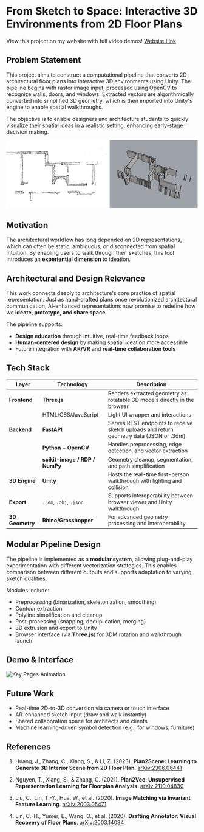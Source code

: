 # From Sketch to Space: Interactive 3D Environments from 2D Floor Plans

View this project on my website with full video demos!
[Website Link](https://www.ryanw2.com/walkthrough-sketch)

## Problem Statement

This project aims to construct a computational pipeline that converts 2D architectural floor plans into interactive 3D environments using Unity. The pipeline begins with raster image input, processed using OpenCV to recognize walls, doors, and windows. Extracted vectors are algorithmically converted into simplified 3D geometry, which is then imported into Unity's engine to enable spatial walkthroughs.

The objective is to enable designers and architecture students to quickly visualize their spatial ideas in a realistic setting, enhancing early-stage decision making.

![Hero](walkthrough_hero.png)

## Motivation

The architectural workflow has long depended on 2D representations, which can often be static, ambiguous, or disconnected from spatial intuition. By enabling users to walk through their sketches, this tool introduces an **experiential dimension** to ideation.

## Architectural and Design Relevance

This work connects deeply to architecture's core practice of spatial representation. Just as hand-drafted plans once revolutionized architectural communication, AI-enhanced representations now promise to redefine how we **ideate, prototype, and share space**.

The pipeline supports:
- **Design education** through intuitive, real-time feedback loops  
- **Human-centered design** by making spatial ideation more accessible  
- Future integration with **AR/VR** and **real-time collaboration tools**

## Tech Stack

| Layer          | Technology                          | Description |
|----------------|--------------------------------------|-------------|
| **Frontend**   | **Three.js**                         | Renders extracted geometry as rotatable 3D models directly in the browser |
|                | HTML/CSS/JavaScript                  | Light UI wrapper and interactions |
| **Backend**    | **FastAPI**                          | Serves REST endpoints to receive sketch uploads and return geometry data (JSON or .3dm) |
|                | **Python + OpenCV**                  | Handles preprocessing, edge detection, and vector extraction |
|                | **scikit-image / RDP / NumPy**       | Geometry cleanup, segmentation, and path simplification |
| **3D Engine**  | **Unity**                            | Hosts the real-time first-person walkthrough with lighting and collision |
| **Export**     | `.3dm`, `.obj`, `.json`              | Supports interoperability between browser viewer and Unity walkthrough |
| **3D Geometry**   | **Rhino/Grasshopper** | For advanced geometry processing and interoperability |


## Modular Pipeline Design

The pipeline is implemented as a **modular system**, allowing plug-and-play experimentation with different vectorization strategies. This enables comparison between different outputs and supports adaptation to varying sketch qualities.

Modules include:

- Preprocessing (binarization, skeletonization, smoothing)  
- Contour extraction  
- Polyline simplification and cleanup  
- Post-processing (snapping, deduplication, merging)  
- 3D extrusion and export to Unity  
- Browser interface (via **Three.js**) for 3DM rotation and walkthrough launch  

## Demo & Interface

<img src="sHero_combined.gif" alt="Key Pages Animation" width="600" />

## Future Work

- Real-time 2D-to-3D conversion via camera or touch interface  
- AR-enhanced sketch input (draw and walk instantly)  
- Shared collaboration space for architects and clients  
- Machine learning-driven symbol detection (e.g., for windows, furniture)

## References

1. Huang, J., Zhang, C., Xiang, S., & Li, Z. (2023). **Plan2Scene: Learning to Generate 3D Interior Scene from 2D Floor Plan**. [arXiv:2306.06441](https://doi.org/10.48550/arXiv.2306.06441)

2. Nguyen, T., Xiang, S., & Zhang, C. (2021). **Plan2Vec: Unsupervised Representation Learning for Floorplan Analysis**. [arXiv:2110.04830](https://doi.org/10.48550/arXiv.2110.04830)

3. Liu, C., Lin, T.-Y., Hua, W., et al. (2020). **Image Matching via Invariant Feature Learning**. [arXiv:2003.05471](https://arxiv.org/abs/2003.05471)

4. Lin, C.-H., Yumer, E., Wang, O., et al. (2020). **Drafting Annotator: Visual Recovery of Floor Plans**. [arXiv:2003.14034](https://arxiv.org/abs/2003.14034)
